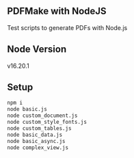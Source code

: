 ## PDFMake with NodeJS

Test scripts to generate PDFs with Node.js

## Node Version

v16.20.1

## Setup

```bash
npm i
node basic.js
node custom_document.js
node custom_style_fonts.js
node custom_tables.js
node basic_data.js
node basic_async.js
node complex_view.js
```
